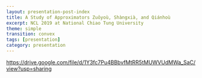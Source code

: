 ```yaml
---
layout: presentation-post-index
title: A Study of Approximators Zuǒyoù, Shàngxià, and Qiánhoù
excerpt: NCL 2019 at National Chiao Tung University
theme: simple
transition: convex
tags: [presentation]
category: presentation
---
```

https://drive.google.com/file/d/1Y3fc7Pu4BBbvfMtRR5tMUWVUdMWa_SaC/view?usp=sharing